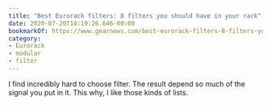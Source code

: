 ```yaml
---
title: "Best Eurorack filters: 8 filters you should have in your rack"
date: 2020-07-20T14:19:26.646-00:00
bookmarkOf: https://www.gearnews.com/best-eurorack-filters-8-filters-you-should-have-in-your-rack/
category:
- Eurorack
- modular
- filter
---
```

I find incredibly hard to choose filter. The result depend so much of the signal you put in it. This why, I like those kinds of lists.
